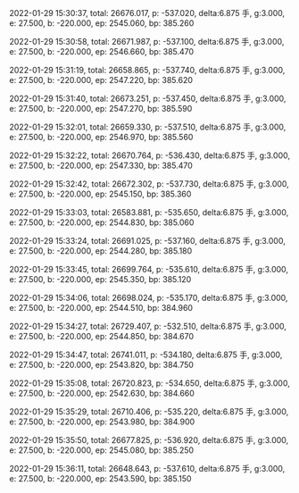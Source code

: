 2022-01-29 15:30:37, total: 26676.017, p: -537.020, delta:6.875 手, g:3.000, e: 27.500, b: -220.000, ep: 2545.060, bp: 385.260

2022-01-29 15:30:58, total: 26671.987, p: -537.100, delta:6.875 手, g:3.000, e: 27.500, b: -220.000, ep: 2546.660, bp: 385.470

2022-01-29 15:31:19, total: 26658.865, p: -537.740, delta:6.875 手, g:3.000, e: 27.500, b: -220.000, ep: 2547.220, bp: 385.620

2022-01-29 15:31:40, total: 26673.251, p: -537.450, delta:6.875 手, g:3.000, e: 27.500, b: -220.000, ep: 2547.270, bp: 385.590

2022-01-29 15:32:01, total: 26659.330, p: -537.510, delta:6.875 手, g:3.000, e: 27.500, b: -220.000, ep: 2546.970, bp: 385.560

2022-01-29 15:32:22, total: 26670.764, p: -536.430, delta:6.875 手, g:3.000, e: 27.500, b: -220.000, ep: 2547.330, bp: 385.470

2022-01-29 15:32:42, total: 26672.302, p: -537.730, delta:6.875 手, g:3.000, e: 27.500, b: -220.000, ep: 2545.150, bp: 385.360

2022-01-29 15:33:03, total: 26583.881, p: -535.650, delta:6.875 手, g:3.000, e: 27.500, b: -220.000, ep: 2544.830, bp: 385.060

2022-01-29 15:33:24, total: 26691.025, p: -537.160, delta:6.875 手, g:3.000, e: 27.500, b: -220.000, ep: 2544.280, bp: 385.180

2022-01-29 15:33:45, total: 26699.764, p: -535.610, delta:6.875 手, g:3.000, e: 27.500, b: -220.000, ep: 2545.350, bp: 385.120

2022-01-29 15:34:06, total: 26698.024, p: -535.170, delta:6.875 手, g:3.000, e: 27.500, b: -220.000, ep: 2544.510, bp: 384.960

2022-01-29 15:34:27, total: 26729.407, p: -532.510, delta:6.875 手, g:3.000, e: 27.500, b: -220.000, ep: 2544.850, bp: 384.670

2022-01-29 15:34:47, total: 26741.011, p: -534.180, delta:6.875 手, g:3.000, e: 27.500, b: -220.000, ep: 2543.820, bp: 384.750

2022-01-29 15:35:08, total: 26720.823, p: -534.650, delta:6.875 手, g:3.000, e: 27.500, b: -220.000, ep: 2542.630, bp: 384.660

2022-01-29 15:35:29, total: 26710.406, p: -535.220, delta:6.875 手, g:3.000, e: 27.500, b: -220.000, ep: 2543.980, bp: 384.900

2022-01-29 15:35:50, total: 26677.825, p: -536.920, delta:6.875 手, g:3.000, e: 27.500, b: -220.000, ep: 2545.080, bp: 385.250

2022-01-29 15:36:11, total: 26648.643, p: -537.610, delta:6.875 手, g:3.000, e: 27.500, b: -220.000, ep: 2543.590, bp: 385.150